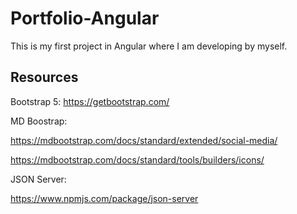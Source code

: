 # Portfolio-Angular
 This is my first project in Angular where I am developing by myself.

## Resources

Bootstrap 5:
https://getbootstrap.com/


MD Boostrap:

https://mdbootstrap.com/docs/standard/extended/social-media/

https://mdbootstrap.com/docs/standard/tools/builders/icons/

JSON Server:

https://www.npmjs.com/package/json-server
